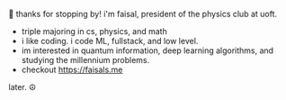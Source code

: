 👋 thanks for stopping by! i'm faisal, president of the physics club at uoft.
- triple majoring in cs, physics, and math
- i like coding. i code ML, fullstack, and low level.
- im interested in quantum information, deep learning algorithms, and studying the millennium problems.
- checkout https://faisals.me

later. ☮️
<!---
mrdandelion6/mrdandelion6 is a ✨ special ✨ repository because its `README.md` (this file) appears on your GitHub profile.
You can click the Preview link to take a look at your changes.
--->
